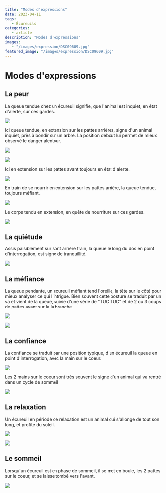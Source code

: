 ```yaml
---
title: "Modes d'expressions"
date: 2023-04-11
tags: 
   - Écureuils
categories:
   - article
description: "Modes d'expressions"
images:
   - "/images/expression/DSC09609.jpg"
featured_image: "/images/expression/DSC09609.jpg"
---
```


# Modes d'expressions

## La peur  

La queue tendue chez un écureuil signifie, que l'animal est inquiet, en état d'alerte, sur ces gardes. 

![](/images/expression/DSC00239.jpg) 

Ici queue tendue, en extension sur les pattes arrières, signe d'un animal inquiet, près à bondir sur un arbre. La position debout lui permet de mieux observé le danger alentour. 

![](/images/expression/DSC00237.jpg) 

![](/images/expression/DSC00244.jpg) 

Ici en extension sur les pattes avant toujours en état d'alerte. 

![](/images/expression/DSC00243.jpg) 

En train de se nourrir en extension sur les pattes arrière, la queue tendue, toujours méfiant. 

![](/images/expression/DSC00235.jpg) 

Le corps tendu en extension, en quête de nourriture sur ces gardes. 

![](/images/expression/DSC00246.jpg) 

## La quiétude 

Assis paisiblement sur sont arrière train, la queue le long du dos en point d'interrogation, est signe de tranquillité. 

![](/images/expression/DSC09619.jpg) 

## La méfiance 

La queue pendante, un écureuil méfiant tend l'oreille, la tête sur le côté pour mieux analyser ce qui l'intrigue. Bien souvent cette posture se traduit par un va et vient de la queue, suivie d'une série de "TUC TUC" et de 2 ou 3 coups de pattes avant sur la la branche. 

![](/images/expression/DSC09627.jpg) 

![](/images/expression/DSC09308.jpg) 

## La confiance 

La confiance se traduit par une position typique, d'un écureuil la queue en point d'interrogation, avec la main sur le coeur. 

![](/images/expression/DSC09558.jpg) 

Les 2 mains sur le coeur sont très souvent le signe d'un animal qui va rentré dans un cycle de sommeil

![](/images/expression/DSC09303.jpg) 

## La relaxation 

Un écureuil en période de relaxation est un animal qui s'allonge de tout son long, et profite du soleil. 

![](/images/expression/DSC09110.jpg) 

![](/images/expression/DSC00052.jpg) 

## Le sommeil 

Lorsqu'un écureuil est en phase de sommeil, il se met en boule, les 2 pattes sur le coeur, et se laisse tombé vers l'avant.

![](/images/expression/DSC08582.jpg) 

